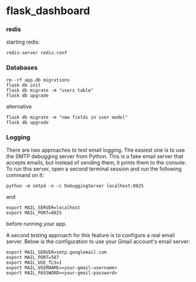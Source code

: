 # flask_dashboard

### redis

starting redis:

```
redis-server redis.conf
```

### Databases

```
rm -rf app.db migrations
flask db init
flask db migrate -m "users table"
flask db upgrade 
```

alternative
```
flask db migrate -m "new fields in user model"
flask db upgrade
```

### Logging

There are two approaches to test email logging. The easiest one is to use the SMTP debugging server from Python. 
This is a fake email server that accepts emails, but instead of sending them, it prints them to the console. 
To run this server, open a second terminal session and run the following command on it:
```
python -m smtpd -n -c DebuggingServer localhost:8025 
```
and 
```
export MAIL_SERVER=localhost
export MAIL_PORT=8025
```
before running your app.

A second testing approach for this feature is to configure a real email server. 
Below is the configuration to use your Gmail account's email server:
```
export MAIL_SERVER=smtp.googlemail.com
export MAIL_PORT=587
export MAIL_USE_TLS=1
export MAIL_USERNAME=<your-gmail-username>
export MAIL_PASSWORD=<your-gmail-password>
```